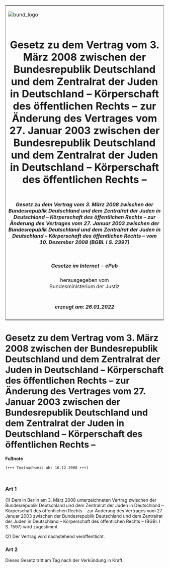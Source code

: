<span id="DECKBLATT.html"></span>

<table border="0" frame="border" width="100%">

<tr valign="top">

<td align="left">

![bund\_logo](BfJ_2021_Web_de_de.gif)

</td>

<td align="right">

 

</td>

</tr>

<tr align="center" valign="middle">

<td colspan="2">

# Gesetz zu dem Vertrag vom 3. März 2008 zwischen der Bundesrepublik Deutschland und dem Zentralrat der Juden in Deutschland – Körperschaft des öffentlichen Rechts – zur Änderung des Vertrages vom 27. Januar 2003 zwischen der Bundesrepublik Deutschland und dem Zentralrat der Juden in Deutschland – Körperschaft des öffentlichen Rechts –

</td>

</tr>

<tr align="center" valign="middle">

<td colspan="2">

##### Gesetz zu dem Vertrag vom 3. März 2008 zwischen der Bundesrepublik Deutschland und dem Zentralrat der Juden in Deutschland – Körperschaft des öffentlichen Rechts – zur Änderung des Vertrages vom 27. Januar 2003 zwischen der Bundesrepublik Deutschland und dem Zentralrat der Juden in Deutschland – Körperschaft des öffentlichen Rechts – vom 10. Dezember 2008 (BGBl. I S. 2397)

</td>

</tr>

<tr align="center" valign="middle">

<td colspan="2">

  
  

##### Gesetze im Internet - ePub  
  
herausgegeben vom  
Bundesministerium der Justiz

</td>

</tr>

<tr align="center" valign="bottom">

<td colspan="2">

  
  

##### erzeugt am: 26.01.2022

</td>

</tr>

</table>

<span id="BJNR239700008.html"></span>

# Gesetz zu dem Vertrag vom 3. März 2008 zwischen der Bundesrepublik Deutschland und dem Zentralrat der Juden in Deutschland – Körperschaft des öffentlichen Rechts – zur Änderung des Vertrages vom 27. Januar 2003 zwischen der Bundesrepublik Deutschland und dem Zentralrat der Juden in Deutschland – Körperschaft des öffentlichen Rechts –

<div>

  
**Fußnote**

<div class="jnhtml">

<div>

<div class="jurAbsatz">

  

``` 
(+++ Textnachweis ab: 16.12.2008 +++)

 
```

</div>

</div>

</div>

</div>

<span id="BJNR239700008BJNE000200000.html"></span>

### Art 1  

<div>

<div class="jnhtml">

<div>

<div class="jurAbsatz">

(1) Dem in Berlin am 3. März 2008 unterzeichneten Vertrag zwischen der
Bundesrepublik Deutschland und dem Zentralrat der Juden in Deutschland –
Körperschaft des öffentlichen Rechts – zur Änderung des Vertrages vom
27. Januar 2003 zwischen der Bundesrepublik Deutschland und dem
Zentralrat der Juden in Deutschland – Körperschaft des öffentlichen
Rechts – (BGBl. I S. 1597) wird zugestimmt.

</div>

<div class="jurAbsatz">

(2) Der Vertrag wird nachstehend veröffentlicht.

</div>

</div>

</div>

</div>

<span id="BJNR239700008BJNE000300000.html"></span>

### Art 2  

<div>

<div class="jnhtml">

<div>

<div class="jurAbsatz">

Dieses Gesetz tritt am Tag nach der Verkündung in Kraft.

</div>

</div>

</div>

</div>
